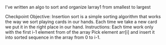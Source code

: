 I've written an algo to sort and organize larray1 from smallest to largest

Checkpoint Objective:
Insertion sort is a simple sorting algorithm that works the way we sort playing cards in our hands. Each time we take a new card we put it in the right place in our hand. 
Instructions:
Each time work only with the first i-1 element from of the array
Pick element arr[i] and insert it into sorted sequence in the array from 0 to i-1. 